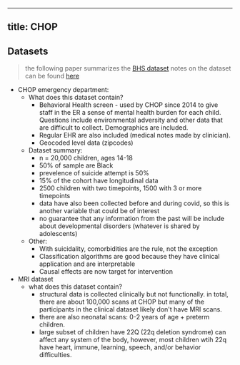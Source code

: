 
---
title: CHOP
---

## Datasets
> the following paper summarizes the [BHS dataset](https://journals.lww.com/pec-online/Fulltext/2022/02000/Evaluating_Adolescent_Substance_Use_and_Suicide_in.43.aspx) 
> notes on the dataset can be found [here](../literature-review/EMR-selfharm.md)
* CHOP emergency department: 
    * What does this dataset contain? 
        * Behavioral Health screen - used by CHOP since 2014 to give staff in the ER a sense of mental health burden for each child. Questions include environmental adversity and other data that are difficult to collect. Demographics are included.
        * Regular EHR are also included (medical notes made by clinician).
        * Geocoded level data (zipcodes)
    * Dataset summary:
        * n = 20,000 children, ages 14-18
        * 50% of sample are Black
        * prevelence of suicide attempt is 50%
        * 15% of the cohort have longitudinal data
        * 2500 children with two timepoints, 1500 with 3 or more timepoints
        * data have also been collected before and during covid, so this is another variable that could be of interest
        * no guarantee that any information from the past will be include about developmental disorders (whatever is shared by adolescents)
    * Other:
        * With suicidality, comorbidities are the rule, not the exception
        * Classification algorithms are good because they have clinical application and are interpretable
        * Causal effects are now target for intervention
* MRI dataset
    * what does this dataset contain? 
        * structural data is collected clinically but not functionally. in total, there are about 100,000 scans at CHOP but many of the participants in the clinical dataset likely don't have MRI scans. 
        * there are also neonatal scans: 0-2 years of age + preterm children. 
        * large subset of children have 22Q (22q deletion syndrome) can affect any system of the body, however, most children wtih 22q have heart, immune, learning, speech, and/or behavior difficulties.